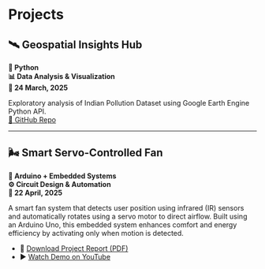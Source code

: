 # Projects 

## 🛰️ Geospatial Insights Hub  
**🐍 <span title="Used for writing code to process and analyze geospatial data">Python</span>**  
**📊 <span title="Created maps to understand data patterns">Data Analysis & Visualization</span>**  
**📅 24 March, 2025**

Exploratory analysis of Indian Pollution Dataset using <span title="A cloud-based geospatial analysis platform">Google Earth Engine</span> Python API.  
[🔗 GitHub Repo](https://github.com/TagalpallewarAbhishek/PSDV_Exposition_Assignment_C004)

---

## 🌬️ Smart Servo-Controlled Fan  
**🔌 <span title="Worked with Arduino Uno and motion sensors">Arduino + Embedded Systems</span>**  
**⚙️ <span title="Created circuit diagrams and logic for automation">Circuit Design & Automation</span>**  
**📅 22 April, 2025**  

A smart fan system that detects user position using <span title="Sensors that detect motion or heat">infrared (IR) sensors</span> and automatically rotates using a servo motor to direct airflow. Built using an Arduino Uno, this embedded system enhances comfort and energy efficiency by activating only when motion is detected.

- 📄 [Download Project Report (PDF)](https://tagalpallewarabhishek.github.io/smart-fan-project/Smart-fan_project.pdf)  
- ▶️ [Watch Demo on YouTube](https://www.youtube.com/watch?v=Jlj0bdFmKSY)
